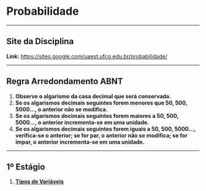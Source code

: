 # Probabilidade

---
## Site da Disciplina

**Link:** https://sites.google.com/uaest.ufcg.edu.br/probabilidade/

---
## Regra Arredondamento ABNT

1. **Observe o algarismo da casa decimal que será conservada.** <br>
2. **Se os algarismos decimais seguintes forem menores que 50, 500, 5000..., o anterior não se modifica.** <br>
3. **Se os algarismos decimais seguintes forem maiores a 50, 500, 5000..., o anterior incrementa-se em uma unidade.** <br>
4. **Se os algarismos decimais seguintes forem iguais a 50, 500, 5000..., verifica-se o anterior;
se for par, o anterior não se modifica; se for ímpar, o anterior incrementa-se em uma unidade.** <br>

---
## 1º Estágio

1. **[Tipos de Variáveis](teoria/tiposVariaveis.md)**<br>
